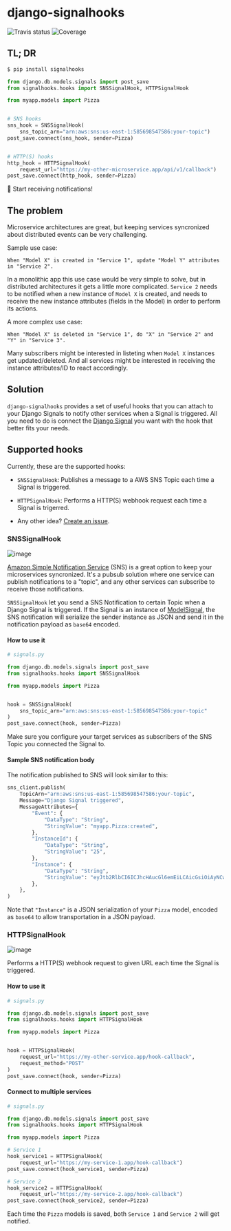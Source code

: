 # django-signalhooks

![Travis status](https://travis-ci.org/martinzugnoni/django-signalhooks.svg?branch=master)
![Coverage](https://codecov.io/gh/martinzugnoni/django-signalhooks/branch/master/graphs/badge.svg?branch=master)

## TL; DR

```bash
$ pip install signalhooks
```

```python
from django.db.models.signals import post_save
from signalhooks.hooks import SNSSignalHook, HTTPSignalHook

from myapp.models import Pizza


# SNS hooks
sns_hook = SNSSignalHook(
    sns_topic_arn="arn:aws:sns:us-east-1:585698547586:your-topic")
post_save.connect(sns_hook, sender=Pizza)


# HTTP(S) hooks
http_hook = HTTPSignalHook(
    request_url="https://my-other-microservice.app/api/v1/callback")
post_save.connect(http_hook, sender=Pizza)
```

🎉 Start receiving notifications!

## The problem

Microservice architectures are great, but keeping services syncronized about distributed events can be very challenging.

Sample use case:
```
When "Model X" is created in "Service 1", update "Model Y" attributes in "Service 2".
```

In a monolithic app this use case would be very simple to solve, but in distributed architectures it gets a little more complicated. `Service 2` needs to be notified when a new instance of `Model X` is created, and needs to receive the new instance attributes (fields in the Model) in order to perform its actions.

A more complex use case:
```
When "Model X" is deleted in "Service 1", do "X" in "Service 2" and "Y" in "Service 3".
```

Many subscribers might be interested in listeting when `Model X` instances get updated/deleted. And all services might be interested in receiving the instance attributes/ID to react accordingly.

## Solution
`django-signalhooks` provides a set of useful hooks that you can attach to your Django Signals to notify other services when a Signal is triggered.
All you need to do is connect the [Django Signal](https://docs.djangoproject.com/en/3.0/ref/signals/) you want with the hook that better fits your needs.

## Supported hooks

Currently, these are the supported hooks:

* `SNSSignalHook`: Publishes a message to a AWS SNS Topic each time a Signal is triggered.

* `HTTPSignalHook`: Performs a HTTP(S) webhook request each time a Signal is trigerred.

* Any other idea? [Create an issue](https://github.com/martinzugnoni/django-signalhooks/issues/new).

### SNSSignalHook

![image](https://user-images.githubusercontent.com/1155573/84656610-541cad80-aee9-11ea-96c4-50c19d83be01.png)

[Amazon Simple Notification Service](https://aws.amazon.com/sns) (SNS) is a great option to keep your microservices syncronized. It's a pubsub solution where one service can publish notifications to a "topic", and any other services can subscribe to receive those notifications.

`SNSSignalHook` let you send a SNS Notification to certain Topic when a Django Signal is triggered. If the Signal is an instance of [ModelSignal](https://docs.djangoproject.com/en/3.0/ref/signals/#module-django.db.models.signals), the SNS notification will serialize the sender instance as JSON and send it in the notification payload as `base64` encoded.

#### How to use it

```python
# signals.py

from django.db.models.signals import post_save
from signalhooks.hooks import SNSSignalHook

from myapp.models import Pizza


hook = SNSSignalHook(
    sns_topic_arn="arn:aws:sns:us-east-1:585698547586:your-topic"
)
post_save.connect(hook, sender=Pizza)
```

Make sure you configure your target services as subscribers of the SNS Topic you connected the Signal to.

#### Sample SNS notification body

The notification published to SNS will look similar to this:

```python
sns_client.publish(
    TopicArn="arn:aws:sns:us-east-1:585698547586:your-topic",
    Message="Django Signal triggered",
    MessageAttributes={
        "Event": {
            "DataType": "String",
            "StringValue": "myapp.Pizza:created",
        },
        "InstanceId": {
            "DataType": "String",
            "StringValue": "25",
        },
        "Instance": {
            "DataType": "String",
            "StringValue": "eyJtb2RlbCI6ICJhcHAucGl6emEiLCAicGsiOiAyNCwgImZpZWxkcyI6IHsibmFtZSI6ICJOYXBvbGl0YW5hIiwgInByaWNlIjogIjEwLjUwIn19",
        },
    },
)
```

Note that `"Instance"` is a JSON serialization of your `Pizza` model, encoded as `base64` to allow transportation in a JSON payload.


### HTTPSignalHook

![image](https://user-images.githubusercontent.com/1155573/84656657-6a2a6e00-aee9-11ea-8722-b30f0504cdf4.png)

Performs a HTTP(S) webhook request to given URL each time the Signal is triggered.

#### How to use it

```python
# signals.py

from django.db.models.signals import post_save
from signalhooks.hooks import HTTPSignalHook

from myapp.models import Pizza


hook = HTTPSignalHook(
    request_url="https://my-other-service.app/hook-callback",
    request_method="POST"
)
post_save.connect(hook, sender=Pizza)
```

#### Connect to multiple services

```python
# signals.py

from django.db.models.signals import post_save
from signalhooks.hooks import HTTPSignalHook

from myapp.models import Pizza

# Service 1
hook_service1 = HTTPSignalHook(
    request_url="https://my-service-1.app/hook-callback")
post_save.connect(hook_service1, sender=Pizza)

# Service 2
hook_service2 = HTTPSignalHook(
    request_url="https://my-service-2.app/hook-callback")
post_save.connect(hook_service2, sender=Pizza)
```

Each time the `Pizza` models is saved, both `Service 1` and `Service 2` will get notified.

